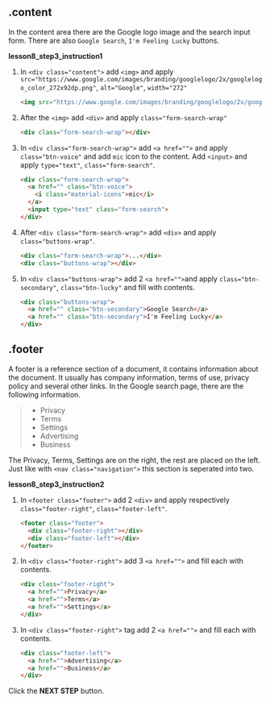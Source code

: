## .content
In the content area there are the Google logo image and the search input form. There are also `Google Search`, `I'm Feeling Lucky` buttons. 

**lesson8_step3_instruction1**

1. In `<div class="content">` add `<img>` and apply `src="https://www.google.com/images/branding/googlelogo/2x/googlelogo_color_272x92dp.png"`, `alt="Google"`, `width="272"`

    ```html
    <img src="https://www.google.com/images/branding/googlelogo/2x/googlelogo_color_272x92dp.png" alt="Google" width="272">  
    ```
2. After the `<img>` add `<div>` and apply `class="form-search-wrap"`
    ```html
    <div class="form-search-wrap"></div>       
    ```
3. In `<div class="form-search-wrap">` add `<a href="">` and apply `class="btn-voice"` and add `mic` icon to the content. Add `<input>` and apply `type="text"`, `class="form-search"`.
    ```html
    <div class="form-search-wrap">
      <a href="" class="btn-voice">
        <i class="material-icons">mic</i>
      </a>
      <input type="text" class="form-search">
    </div>
    ```
4. After `<div class="form-search-wrap">` add `<div>` and apply `class="buttons-wrap"`.
    ```html
    <div class="form-search-wrap">...</div>
    <div class="buttons-wrap"></div>
    ```
5. In `<div class="buttons-wrap">` add 2 `<a href="">`and apply `class="btn-secondary"`, `class="btn-lucky"` and fill with contents.
    ```html
    <div class="buttons-wrap">
      <a href="" class="btn-secondary">Google Search</a>
      <a href="" class="btn-secondary">I'm Feeling Lucky</a>
    </div>
    ```



## .footer
A footer is a reference section of a document, it contains information about the document. It usually has company information, terms of use, privacy policy and several other links. In the Google search page, there are the following information.
> * Privacy
> * Terms
> * Settings
> * Advertising
> * Business

The Privacy, Terms, Settings are on the right, the rest are placed on the left. Just like with `<nav class="navigation">` this section is seperated into two.

**lesson8_step3_instruction2**
1. In `<footer class="footer">` add 2 `<div>` and apply respectively `class="footer-right"`, `class="footer-left"`.
    ```html
    <footer class="footer">
      <div class="footer-right"></div>
      <div class="footer-left"></div>
    </footer>
    ```
2. In `<div class="footer-right">` add 3 `<a href="">` and fill each with contents.
    ```html
    <div class="footer-right">
      <a href="">Privacy</a>
      <a href="">Terms</a>
      <a href="">Settings</a>
    </div>
    ```
3. In `<div class="footer-right">` tag add 2 `<a href="">` and fill each with contents.   
    ```html
    <div class="footer-left">
      <a href="">Advertising</a>
      <a href="">Business</a>
    </div>
    ```

 

Click the **NEXT STEP** button.

